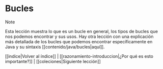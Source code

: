 # Bucles
> [!NOTE]
> Esta lección muestra lo que es un bucle en general, los tipos de bucles que nos podemos encontrar y sus usos. Hay otra lección con una explicación más detallada de los bucles que podemos encontrar específicamente en Java y su sintaxis [[contenido/java/bucles|aquí]].

[[indice|Volver al índice]] | [[razonamiento-introduccion|¿Por qué es esto importante?]] | [[coleciones|Siguiente lección]]